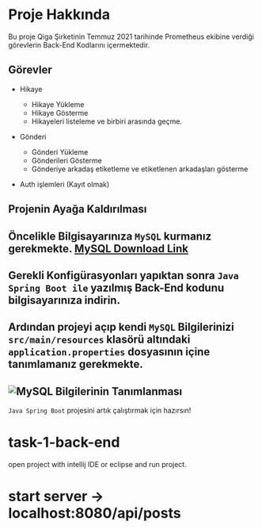 # Proje Hakkında
Bu proje Qiga Şirketinin Temmuz 2021 tarihinde Prometheus ekibine verdiği görevlerin Back-End Kodlarını içermektedir.

## Görevler
+ Hikaye
    + Hikaye Yükleme
    + Hikaye Gösterme
    + Hikayeleri listeleme ve birbiri arasında geçme.

+ Gönderi
    + Gönderi Yükleme
    + Gönderileri Gösterme
    + Gönderiye arkadaş etiketleme ve etiketlenen arkadaşları gösterme

+ Auth işlemleri (Kayıt olmak)

## Projenin Ayağa Kaldırılması
Öncelikle Bilgisayarınıza `MySQL` kurmanız gerekmekte. [MySQL Download Link](https://dev.mysql.com/downloads/installer/)
---
Gerekli Konfigürasyonları yapıktan sonra `Java Spring Boot ile` yazılmış Back-End kodunu bilgisayarınıza indirin.
---
Ardından projeyi açıp kendi `MySQL` Bilgilerinizi `src/main/resources` klasörü altındaki `application.properties` dosyasının içine tanımlamanız gerekmekte.
---
![MySQL Bilgilerinin Tanımlanması](https://user-images.githubusercontent.com/88265588/127762475-3fd6438f-00df-4115-8658-1c506f64bd62.png)
---
`Java Spring Boot` projesini artık çalıştırmak için hazırsın!
# task-1-back-end
open project with intellij IDE or eclipse
and run project.
# start server -> localhost:8080/api/posts
